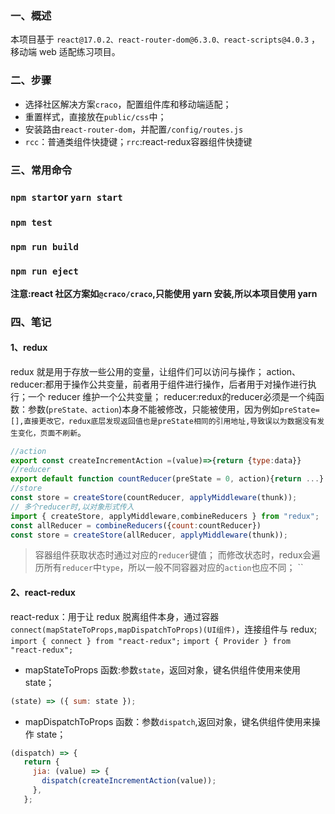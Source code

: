 ### 一、概述

本项目基于 `react@17.0.2、react-router-dom@6.3.0、react-scripts@4.0.3` ，移动端 web 适配练习项目。

### 二、步骤

- 选择社区解决方案`craco`，配置组件库和移动端适配；
- 重置样式，直接放在`public/css`中；
- 安装路由`react-router-dom`，并配置`/config/routes.js`
- `rcc`：普通类组件快捷键；`rrc`:react-redux容器组件快捷键

### 三、常用命令

### `npm start`or `yarn start`

### `npm test`

### `npm run build`

### `npm run eject`

**注意:react 社区方案如`@craco/craco`,只能使用 yarn 安装,所以本项目使用 yarn**

### 四、笔记

#### 1、redux

redux 就是用于存放一些公用的变量，让组件们可以访问与操作；
action、reducer:都用于操作公共变量，前者用于组件进行操作，后者用于对操作进行执行；一个 reducer 维护一个公共变量；
reducer:redux的reducer必须是一个纯函数：参数(`preState、action`)本身不能被修改，只能被使用，因为例如`preState=[],直接更改它，redux底层发现返回值也是preState相同的引用地址,导致误以为数据没有发生变化，页面不刷新`。

```js
//action
export const createIncrementAction =(value)=>{return {type:data}}
//reducer
export default function countReducer(preState = 0, action){return ...}
//store
const store = createStore(countReducer, applyMiddleware(thunk));
// 多个reducer时,以对象形式传入
import { createStore, applyMiddleware,combineReducers } from "redux";
const allReducer = combineReducers({count:countReducer})
const store = createStore(allReducer, applyMiddleware(thunk));
```

> 容器组件获取状态时通过对应的`reducer`键值；
> 而修改状态时，redux会遍历所有`reducer`中`type`，所以一般不同容器对应的`action`也应不同；
``

#### 2、react-redux

react-redux：用于让 redux 脱离组件本身，通过容器`connect(mapStateToProps,mapDispatchToProps)(UI组件)`，连接组件与 redux;
`import { connect } from "react-redux";`
`import { Provider } from "react-redux";`

- mapStateToProps 函数:参数`state`，返回对象，键名供组件使用来使用 state；

```js
(state) => ({ sum: state });
```

- mapDispatchToProps 函数：参数`dispatch`,返回对象，键名供组件使用来操作 state；

```js
(dispatch) => {
   return {
     jia: (value) => {
       dispatch(createIncrementAction(value));
     },
   };
```
